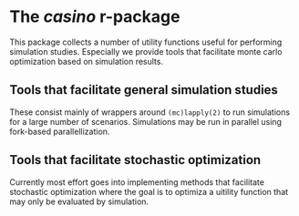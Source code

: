 # The _casino_ r-package

This package collects a number of utility functions useful for
performing simulation studies. Especially we provide tools that
facilitate monte carlo optimization based on simulation results.

## Tools that facilitate general simulation studies

These consist mainly of wrappers around `(mc)lapply(2)` to run
simulations for a large number of scenarios. Simulations may be run in
parallel using fork-based parallellization.

## Tools that facilitate stochastic optimization

Currently most effort goes into implementing methods that facilitate
stochastic optimization where the goal is to optimiza a uitility
function that may only be evaluated by simulation.

